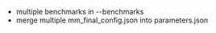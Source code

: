 
  * multiple benchmarks in --benchmarks
  * merge multiple mm_final_config.json into parameters.json
